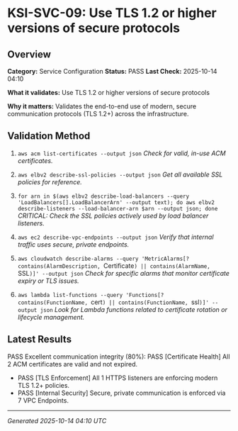 # KSI-SVC-09: Use TLS 1.2 or higher versions of secure protocols

## Overview

**Category:** Service Configuration
**Status:** PASS
**Last Check:** 2025-10-14 04:10

**What it validates:** Use TLS 1.2 or higher versions of secure protocols

**Why it matters:** Validates the end-to-end use of modern, secure communication protocols (TLS 1.2+) across the infrastructure.

## Validation Method

1. `aws acm list-certificates --output json`
   *Check for valid, in-use ACM certificates.*

2. `aws elbv2 describe-ssl-policies --output json`
   *Get all available SSL policies for reference.*

3. `for arn in $(aws elbv2 describe-load-balancers --query 'LoadBalancers[].LoadBalancerArn' --output text); do aws elbv2 describe-listeners --load-balancer-arn $arn --output json; done`
   *CRITICAL: Check the SSL policies actively used by load balancer listeners.*

4. `aws ec2 describe-vpc-endpoints --output json`
   *Verify that internal traffic uses secure, private endpoints.*

5. `aws cloudwatch describe-alarms --query 'MetricAlarms[?contains(AlarmDescription, `Certificate`) || contains(AlarmName, `SSL`)]' --output json`
   *Check for specific alarms that monitor certificate expiry or TLS issues.*

6. `aws lambda list-functions --query 'Functions[?contains(FunctionName, `cert`) || contains(FunctionName, `ssl`)]' --output json`
   *Look for Lambda functions related to certificate rotation or lifecycle management.*

## Latest Results

PASS Excellent communication integrity (80%): PASS [Certificate Health] All 2 ACM certificates are valid and not expired.
- PASS [TLS Enforcement] All 1 HTTPS listeners are enforcing modern TLS 1.2+ policies.
- PASS [Internal Security] Secure, private communication is enforced via 7 VPC Endpoints.

---
*Generated 2025-10-14 04:10 UTC*
